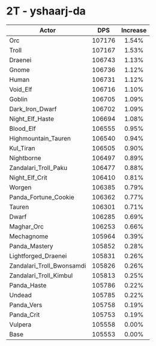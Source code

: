 # 2T - yshaarj-da
| Actor | DPS | Increase |
|---|:---:|:---:|
|Orc|107176|1.54%|
|Troll|107167|1.53%|
|Draenei|106743|1.13%|
|Gnome|106736|1.12%|
|Human|106731|1.12%|
|Void_Elf|106716|1.10%|
|Goblin|106705|1.09%|
|Dark_Iron_Dwarf|106702|1.09%|
|Night_Elf_Haste|106694|1.08%|
|Blood_Elf|106555|0.95%|
|Highmountain_Tauren|106540|0.94%|
|Kul_Tiran|106505|0.90%|
|Nightborne|106497|0.89%|
|Zandalari_Troll_Paku|106477|0.88%|
|Night_Elf_Crit|106410|0.81%|
|Worgen|106385|0.79%|
|Panda_Fortune_Cookie|106362|0.77%|
|Tauren|106301|0.71%|
|Dwarf|106285|0.69%|
|Maghar_Orc|106253|0.66%|
|Mechagnome|105964|0.39%|
|Panda_Mastery|105852|0.28%|
|Lightforged_Draenei|105831|0.26%|
|Zandalari_Troll_Bwonsamdi|105826|0.26%|
|Zandalari_Troll_Kimbul|105813|0.25%|
|Panda_Haste|105786|0.22%|
|Undead|105785|0.22%|
|Panda_Vers|105758|0.19%|
|Panda_Crit|105753|0.19%|
|Vulpera|105558|0.00%|
|Base|105553|0.00%|
